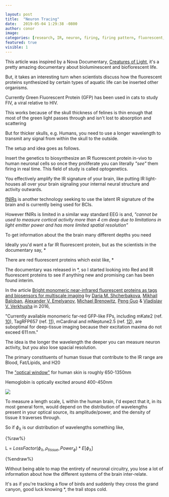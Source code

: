 ```yaml
---

layout: post
title:  "Neuron Tracing"
date:   2019-05-04 1:29:38 -0800
author: conor
image:
categories: [research, IR, neuron, firing, firing pattern, fluorescent, life, biology, bioluminescence, biofluorescence, fNIRs, optogenetics, neural photonics]
featured: true
visible: 1
---
```


This article was inspired by a Nova Documentary, [Creatures of Light](https://www.pbs.org/wgbh/nova/video/creatures-of-light/), it's a pretty amazing documentary about bioluminescent and bioflorescent life.

But, it takes an interesting turn when scientists discuss how the fluorescent proteins synthesized by certain types of aquatic life can be inserted other organisms.

Currently Green Fluorescent Protein (GFP) has been used in cats to study FIV, a viral relative to HIV.

This works because of the skull thickness of felines is thin enough that most of the green light passes through and isn't lost to absorption and scattering 

But for thicker skulls, e.g. Humans, you need to use a longer wavelength to transmit any signal from within the skull to the outside.

The setup and idea goes as follows.

Insert the genetics to biosynthesize an IR fluorescent protein in-vivo to human neuronal cells so once they proliferate you can literally *"see"* them firing in real time. This field of study is called optogenetics.

You effectively amplify the IR signature of your brain, like putting IR light-houses all over your brain signaling your internal neural structure and activity outwards.

[fNIRs](https://en.wikipedia.org/wiki/Functional_near-infrared_spectroscopy) is another technology seeking to use the latent IR signature of the brain and is currently being used for BCIs.

However fNIRs is limited in a similar way standard EEG is and, *"cannot be used to measure cortical activity more than 4 cm deep due to limitations in light emitter power and has more limited spatial resolution"*

To get information about the the brain many different depths you need 

Ideally you'd want a far IR fluorescent protein, but as the scientists in the documentary say, *

There are red fluorescent proteins which exist like, *

The documentary was released in *, so I started looking into Red and IR fluorescent proteins to see if anything new and promising can has been found interim.

In the article [Bright monomeric near-infrared fluorescent proteins as tags and biosensors for multiscale imaging](https://www.nature.com/articles/ncomms12405) by [Daria M. Shcherbakova](https://www.nature.com/articles/ncomms12405#auth-1), [Mikhail Baloban](https://www.nature.com/articles/ncomms12405#auth-2), [Alexander V. Emelyanov](https://www.nature.com/articles/ncomms12405#auth-3), [Michael Brenowitz](https://www.nature.com/articles/ncomms12405#auth-4), [Peng Guo](https://www.nature.com/articles/ncomms12405#auth-5) & [Vladislav V. Verkhusha](https://www.nature.com/articles/ncomms12405#auth-6) in 2016,

 "Currently available monomeric far-red GFP-like FPs, including mKate2 (ref. [10](https://www.nature.com/articles/ncomms12405#ref10)), TagRFP657 (ref. [11](https://www.nature.com/articles/ncomms12405#ref11)), mCardinal and mNeptune2.5 (ref. [12](https://www.nature.com/articles/ncomms12405#ref12)), are suboptimal for deep-tissue imaging because their excitation maxima do not exceed 611 nm."

The idea is the longer the wavelength the deeper you can measure neuron activity, but you also lose spacial resolution.

The primary constituents of human tissue that contribute to the IR range are Blood, Fat/Lipids, and H20

The ["optical window"](https://en.wikipedia.org/wiki/Near-infrared_window_in_biological_tissue) for human skin is roughly 650-1350nm

Hemoglobin is optically excited around 400-450nm

<img src=https://upload.wikimedia.org/wikipedia/commons/8/80/Fig_1_-_The_molar_extinction_coefficient_of_HbO2_and_Hb.png>

To measure a length scale, L within the human brain, I'd expect that it, in its most general form, would depend on the distribution of wavelengths present in your optical source, its amplitude/power, and the density of tissue it traverses through.

So if $\phi_\lambda$ is our distribution of wavelengths something like,

{%raw%}

L = $LossFactor(\phi_{\lambda} , \rho_{tissue}, Power_\phi) * E[\phi_{\lambda}]$

{%endraw%}

Without being able to map the entirety of neuronal circuitry, you lose a lot of information about how the different systems of the brain inter-relate.

It's as if you're tracking a flow of birds and suddenly they cross the grand canyon, good luck knowing *, the trail stops cold.